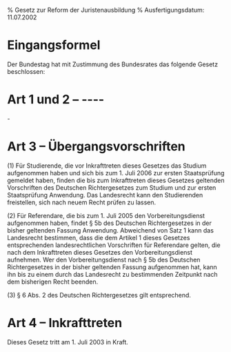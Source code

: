 % Gesetz zur Reform der Juristenausbildung
% Ausfertigungsdatum: 11.07.2002
 
# Eingangsformel

Der Bundestag hat mit Zustimmung des Bundesrates das folgende Gesetz beschlossen:

# Art 1 und 2 – ----

\-

# Art 3 – Übergangsvorschriften

(1) Für Studierende, die vor Inkrafttreten dieses Gesetzes das Studium aufgenommen haben und sich bis zum 1. Juli 2006 zur ersten Staatsprüfung gemeldet haben, finden die bis zum Inkrafttreten dieses Gesetzes geltenden Vorschriften des Deutschen Richtergesetzes zum Studium und zur ersten Staatsprüfung Anwendung. Das Landesrecht kann den Studierenden freistellen, sich nach neuem Recht prüfen zu lassen.

(2) Für Referendare, die bis zum 1. Juli 2005 den Vorbereitungsdienst aufgenommen haben, findet § 5b des Deutschen Richtergesetzes in der bisher geltenden Fassung Anwendung. Abweichend von Satz 1 kann das Landesrecht bestimmen, dass die dem Artikel 1 dieses Gesetzes entsprechenden landesrechtlichen Vorschriften für Referendare gelten, die nach dem Inkrafttreten dieses Gesetzes den Vorbereitungsdienst aufnehmen. Wer den Vorbereitungsdienst nach § 5b des Deutschen Richtergesetzes in der bisher geltenden Fassung aufgenommen hat, kann ihn bis zu einem durch das Landesrecht zu bestimmenden Zeitpunkt nach dem bisherigen Recht beenden.

(3) § 6 Abs. 2 des Deutschen Richtergesetzes gilt entsprechend.

# Art 4 – Inkrafttreten

Dieses Gesetz tritt am 1. Juli 2003 in Kraft.

